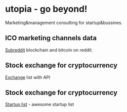 # utopia - go beyond!
Marketing&amp;management consulting for startup&bussines. 

## ICO marketing channels data 

[Subreddit](https://github.com/ivansologub/utopia/blob/master/reddit.md) blockchain and bitcoin on reddit.

## Stock exchange for cryptocurrency 

[Exchange](https://github.com/ivansologub/utopia/blob/master/cryptoexchange.md) list with API

## Stock exchange for cryptocurrency 

[Startup list](https://github.com/ivansologub/utopia/blob/master/startupslist.md) - awesome startup list
